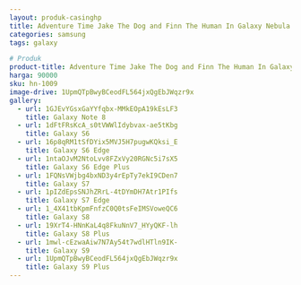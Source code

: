 ```yaml
---
layout: produk-casinghp
title: Adventure Time Jake The Dog and Finn The Human In Galaxy Nebula Samsung Galaxy S9 Plus Case
categories: samsung
tags: galaxy

# Produk
product-title: Adventure Time Jake The Dog and Finn The Human In Galaxy Nebula Samsung Galaxy S9 Plus Case
harga: 90000
sku: hn-1009
image-drive: 1UpmQTpBwyBCeodFL564jxQgEbJWqzr9x
gallery:
  - url: 1GJEvYGsxGaYYfqbx-MMkEOpA19kEsLF3
    title: Galaxy Note 8
  - url: 1dFtFRsKcA_s0tVWWlIdybvax-ae5tKbg
    title: Galaxy S6
  - url: 16p8qRM1tSfDYix5MVJ5H7pugwKQksi_E
    title: Galaxy S6 Edge
  - url: 1ntaOJvM2NtoLvv8FZxVy20RGNc5i7sX5
    title: Galaxy S6 Edge Plus
  - url: 1FQNsVWjbg4bxND3y4rEpTy7ekI9CDen7
    title: Galaxy S7
  - url: 1pIZdEpsSNJhZRrL-4tDYmDH7Atr1PIfs
    title: Galaxy S7 Edge
  - url: 1_4X41tbKpmFnfzC0Q0tsFeIMSVoweQC6
    title: Galaxy S8
  - url: 19XrT4-HNnKaL4q8FkuNnV7_HYyQKF-lh
    title: Galaxy S8 Plus
  - url: 1mwl-cEzwaAiw7N7Ay54t7wdlHTln9IK-
    title: Galaxy S9
  - url: 1UpmQTpBwyBCeodFL564jxQgEbJWqzr9x
    title: Galaxy S9 Plus
---
```

